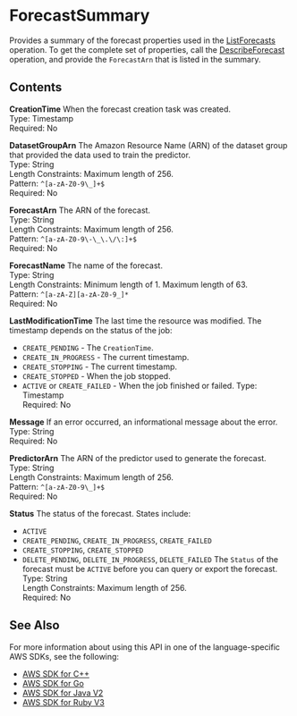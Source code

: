 # ForecastSummary<a name="API_ForecastSummary"></a>

Provides a summary of the forecast properties used in the [ListForecasts](API_ListForecasts.md) operation\. To get the complete set of properties, call the [DescribeForecast](API_DescribeForecast.md) operation, and provide the `ForecastArn` that is listed in the summary\.

## Contents<a name="API_ForecastSummary_Contents"></a>

 **CreationTime**   <a name="forecast-Type-ForecastSummary-CreationTime"></a>
When the forecast creation task was created\.  
Type: Timestamp  
Required: No

 **DatasetGroupArn**   <a name="forecast-Type-ForecastSummary-DatasetGroupArn"></a>
The Amazon Resource Name \(ARN\) of the dataset group that provided the data used to train the predictor\.  
Type: String  
Length Constraints: Maximum length of 256\.  
Pattern: `^[a-zA-Z0-9\_]+$`   
Required: No

 **ForecastArn**   <a name="forecast-Type-ForecastSummary-ForecastArn"></a>
The ARN of the forecast\.  
Type: String  
Length Constraints: Maximum length of 256\.  
Pattern: `^[a-zA-Z0-9\-\_\.\/\:]+$`   
Required: No

 **ForecastName**   <a name="forecast-Type-ForecastSummary-ForecastName"></a>
The name of the forecast\.  
Type: String  
Length Constraints: Minimum length of 1\. Maximum length of 63\.  
Pattern: `^[a-zA-Z][a-zA-Z0-9_]*`   
Required: No

 **LastModificationTime**   <a name="forecast-Type-ForecastSummary-LastModificationTime"></a>
The last time the resource was modified\. The timestamp depends on the status of the job:  
+  `CREATE_PENDING` \- The `CreationTime`\.
+  `CREATE_IN_PROGRESS` \- The current timestamp\.
+  `CREATE_STOPPING` \- The current timestamp\.
+  `CREATE_STOPPED` \- When the job stopped\.
+  `ACTIVE` or `CREATE_FAILED` \- When the job finished or failed\.
Type: Timestamp  
Required: No

 **Message**   <a name="forecast-Type-ForecastSummary-Message"></a>
If an error occurred, an informational message about the error\.  
Type: String  
Required: No

 **PredictorArn**   <a name="forecast-Type-ForecastSummary-PredictorArn"></a>
The ARN of the predictor used to generate the forecast\.  
Type: String  
Length Constraints: Maximum length of 256\.  
Pattern: `^[a-zA-Z0-9\_]+$`   
Required: No

 **Status**   <a name="forecast-Type-ForecastSummary-Status"></a>
The status of the forecast\. States include:  
+  `ACTIVE` 
+  `CREATE_PENDING`, `CREATE_IN_PROGRESS`, `CREATE_FAILED` 
+  `CREATE_STOPPING`, `CREATE_STOPPED` 
+  `DELETE_PENDING`, `DELETE_IN_PROGRESS`, `DELETE_FAILED` 
The `Status` of the forecast must be `ACTIVE` before you can query or export the forecast\.
Type: String  
Length Constraints: Maximum length of 256\.  
Required: No

## See Also<a name="API_ForecastSummary_SeeAlso"></a>

For more information about using this API in one of the language\-specific AWS SDKs, see the following:
+  [AWS SDK for C\+\+](https://docs.aws.amazon.com/goto/SdkForCpp/forecast-2018-06-26/ForecastSummary) 
+  [AWS SDK for Go](https://docs.aws.amazon.com/goto/SdkForGoV1/forecast-2018-06-26/ForecastSummary) 
+  [AWS SDK for Java V2](https://docs.aws.amazon.com/goto/SdkForJavaV2/forecast-2018-06-26/ForecastSummary) 
+  [AWS SDK for Ruby V3](https://docs.aws.amazon.com/goto/SdkForRubyV3/forecast-2018-06-26/ForecastSummary) 